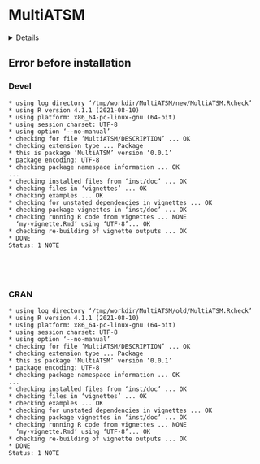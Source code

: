 # MultiATSM

<details>

* Version: 0.0.1
* GitHub: NA
* Source code: https://github.com/cran/MultiATSM
* Date/Publication: 2021-11-02 08:20:19 UTC
* Number of recursive dependencies: 101

Run `cloud_details(, "MultiATSM")` for more info

</details>

## Error before installation

### Devel

```
* using log directory ‘/tmp/workdir/MultiATSM/new/MultiATSM.Rcheck’
* using R version 4.1.1 (2021-08-10)
* using platform: x86_64-pc-linux-gnu (64-bit)
* using session charset: UTF-8
* using option ‘--no-manual’
* checking for file ‘MultiATSM/DESCRIPTION’ ... OK
* checking extension type ... Package
* this is package ‘MultiATSM’ version ‘0.0.1’
* package encoding: UTF-8
* checking package namespace information ... OK
...
* checking installed files from ‘inst/doc’ ... OK
* checking files in ‘vignettes’ ... OK
* checking examples ... OK
* checking for unstated dependencies in vignettes ... OK
* checking package vignettes in ‘inst/doc’ ... OK
* checking running R code from vignettes ... NONE
  ‘my-vignette.Rmd’ using ‘UTF-8’... OK
* checking re-building of vignette outputs ... OK
* DONE
Status: 1 NOTE





```
### CRAN

```
* using log directory ‘/tmp/workdir/MultiATSM/old/MultiATSM.Rcheck’
* using R version 4.1.1 (2021-08-10)
* using platform: x86_64-pc-linux-gnu (64-bit)
* using session charset: UTF-8
* using option ‘--no-manual’
* checking for file ‘MultiATSM/DESCRIPTION’ ... OK
* checking extension type ... Package
* this is package ‘MultiATSM’ version ‘0.0.1’
* package encoding: UTF-8
* checking package namespace information ... OK
...
* checking installed files from ‘inst/doc’ ... OK
* checking files in ‘vignettes’ ... OK
* checking examples ... OK
* checking for unstated dependencies in vignettes ... OK
* checking package vignettes in ‘inst/doc’ ... OK
* checking running R code from vignettes ... NONE
  ‘my-vignette.Rmd’ using ‘UTF-8’... OK
* checking re-building of vignette outputs ... OK
* DONE
Status: 1 NOTE





```
